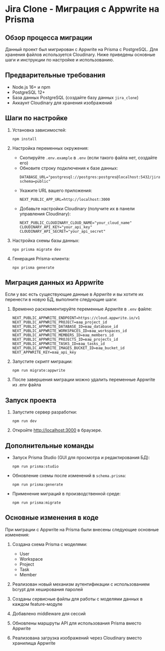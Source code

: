 # Jira Clone - Миграция с Appwrite на Prisma

## Обзор процесса миграции

Данный проект был мигрирован с Appwrite на Prisma с PostgreSQL. Для хранения файлов используется Cloudinary. Ниже приведены основные шаги и инструкции по настройке и использованию.

## Предварительные требования

- Node.js 16+ и npm
- PostgreSQL 12+
- База данных PostgreSQL (создайте базу данных `jira_clone`)
- Аккаунт Cloudinary для хранения изображений

## Шаги по настройке

1. Установка зависимостей:
   ```
   npm install
   ```

2. Настройка переменных окружения:
   - Скопируйте `.env.example` в `.env` (если такого файла нет, создайте его)
   - Обновите строку подключения к базе данных:
     ```
     DATABASE_URL="postgresql://postgres:postgres@localhost:5432/jira_clone?schema=public"
     ```
   - Укажите URL вашего приложения:
     ```
     NEXT_PUBLIC_APP_URL=http://localhost:3000
     ```
   - Добавьте настройки Cloudinary (получите их в панели управления Cloudinary):
     ```
     NEXT_PUBLIC_CLOUDINARY_CLOUD_NAME="your_cloud_name"
     CLOUDINARY_API_KEY="your_api_key"
     CLOUDINARY_API_SECRET="your_api_secret"
     ```

3. Настройка схемы базы данных:
   ```
   npx prisma migrate dev
   ```

4. Генерация Prisma-клиента:
   ```
   npx prisma generate
   ```

## Миграция данных из Appwrite

Если у вас есть существующие данные в Appwrite и вы хотите их перенести в новую БД, выполните следующие шаги:

1. Временно раскомментируйте переменные Appwrite в `.env` файле:
   ```
   NEXT_PUBLIC_APPWRITE_ENDPOINT=https://cloud.appwrite.io/v1
   NEXT_PUBLIC_APPWRITE_PROJECT=ваш_project_id
   NEXT_PUBLIC_APPWRITE_DATABASE_ID=ваш_database_id
   NEXT_PUBLIC_APPWRITE_WORKSPACES_ID=ваш_workspaces_id
   NEXT_PUBLIC_APPWRITE_MEMBERS_ID=ваш_members_id
   NEXT_PUBLIC_APPWRITE_PROJECTS_ID=ваш_projects_id
   NEXT_PUBLIC_APPWRITE_TASKS_ID=ваш_tasks_id
   NEXT_PUBLIC_APPWRITE_IMAGES_BUCKET_ID=ваш_bucket_id
   NEXT_APPWRITE_KEY=ваш_api_key
   ```

2. Запустите скрипт миграции:
   ```
   npm run migrate:appwrite
   ```

3. После завершения миграции можно удалить переменные Appwrite из .env файла

## Запуск проекта

1. Запустите сервер разработки:
   ```
   npm run dev
   ```

2. Откройте [http://localhost:3000](http://localhost:3000) в браузере.

## Дополнительные команды

- Запуск Prisma Studio (GUI для просмотра и редактирования БД):
  ```
  npm run prisma:studio
  ```

- Обновление схемы после изменений в `schema.prisma`:
  ```
  npm run prisma:generate
  ```

- Применение миграций в производственной среде:
  ```
  npm run prisma:migrate
  ```

## Основные изменения в коде

При миграции с Appwrite на Prisma были внесены следующие основные изменения:

1. Создана схема Prisma с моделями:
   - User
   - Workspace
   - Project
   - Task
   - Member

2. Реализован новый механизм аутентификации с использованием bcrypt для хеширования паролей

3. Созданы сервисные файлы для работы с моделями данных в каждом feature-модуле

4. Добавлено middleware для сессий

5. Обновлены маршруты API для использования Prisma вместо Appwrite

6. Реализована загрузка изображений через Cloudinary вместо хранилища Appwrite 